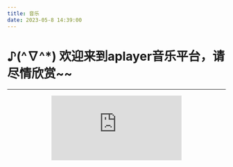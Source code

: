 ```yaml
---
title: 音乐
date: 2023-05-8 14:39:00
---
```


# ♪(^∇^*) 欢迎来到aplayer音乐平台，请尽情欣赏~~
---

<div align=center class="aspect-ratio">
    <iframe src="https://player.bilibili.com/player.html?aid=247609487&bvid=BV1vv41177jq&cid=324439110&page=1" 
    scrolling="no" 
    border="0" 
    frameborder="no" 
    framespacing="0" 
    high_quality=1
    danmaku=1 
    allowfullscreen="true"> 
    </iframe>
</div>

